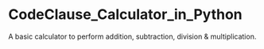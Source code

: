 # CodeClause_Calculator_in_Python
A basic calculator to perform addition, subtraction, division &amp; multiplication. 
